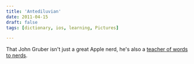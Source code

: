 ```yaml
---
title: 'Antediluvian'
date: 2011-04-15
draft: false
tags: [dictionary, ios, learning, Pictures]

---
```


That John Gruber isn't just a great Apple nerd, he's also a [teacher of words to nerds](http://daringfireball.net/2011/04/cutting_that_cord).